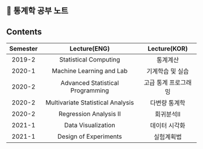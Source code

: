 ## 🌴 통계학 공부 노트


## Contents

|       Semester       | Lecture(ENG) | Lecture(KOR) |
|:----------------:|:----------------------------------------:|:----------------------------------------:|
| 2019-2 |   Statistical Computing | 통계계산 |
| 2020-1 |   Machine Learning and Lab | 기계학습 및 실습 |
| 2020-2 |   Advanced Statistical Programming | 고급 통계 프로그래밍 |
| 2020-2 |   Multivariate Statistical Analysis | 다변량 통계학
| 2020-2 |   Regression Analysis II | 회귀분석II |
| 2021-1 |   Data Visualization | 데이터 시각화 |
| 2021-1 |   Design of Experiments | 실험계획법 |
